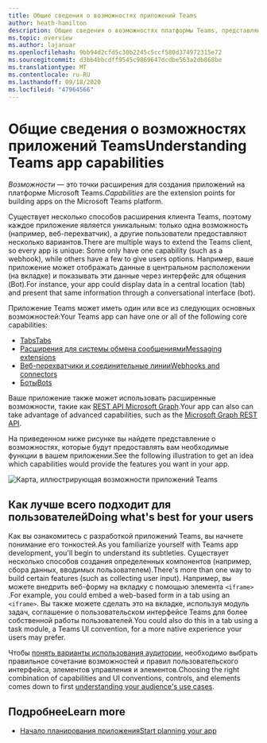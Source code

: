 ```yaml
---
title: Общие сведения о возможностях приложений Teams
author: heath-hamilton
description: Общие сведения о возможностях платформы Teams, представляющих собой точки расширения для создания приложений Teams.
ms.topic: overview
ms.author: lajanuar
ms.openlocfilehash: 9bb94d2cfd5c30b2245c5ccf580d374972315e72
ms.sourcegitcommit: d3bb4bbcdff9545c9869647dcdbe563a2db868be
ms.translationtype: MT
ms.contentlocale: ru-RU
ms.lasthandoff: 09/18/2020
ms.locfileid: "47964566"
---
```

# <a name="understanding-teams-app-capabilities"></a><span data-ttu-id="24846-103">Общие сведения о возможностях приложений Teams</span><span class="sxs-lookup"><span data-stu-id="24846-103">Understanding Teams app capabilities</span></span>

<span data-ttu-id="24846-104">*Возможности* — это точки расширения для создания приложений на платформе Microsoft Teams.</span><span class="sxs-lookup"><span data-stu-id="24846-104">*Capabilities* are the extension points for building apps on the Microsoft Teams platform.</span></span>

<span data-ttu-id="24846-105">Существует несколько способов расширения клиента Teams, поэтому каждое приложение является уникальным: только одна возможность (например, веб-перехватчик), а другие пользователи предоставляют несколько вариантов.</span><span class="sxs-lookup"><span data-stu-id="24846-105">There are multiple ways to extend the Teams client, so every app is unique: Some only have one capability (such as a webhook), while others have a few to give users options.</span></span> <span data-ttu-id="24846-106">Например, ваше приложение может отображать данные в центральном расположении (на вкладке) и показывать эти данные через интерфейс для общения (Bot).</span><span class="sxs-lookup"><span data-stu-id="24846-106">For instance, your app could display data in a central location (tab) and present that same information through a conversational interface (bot).</span></span>

<span data-ttu-id="24846-107">Приложение Teams может иметь один или все из следующих основных возможностей:</span><span class="sxs-lookup"><span data-stu-id="24846-107">Your Teams app can have one or all of the following core capabilities:</span></span>

* [<span data-ttu-id="24846-108">Tabs</span><span class="sxs-lookup"><span data-stu-id="24846-108">Tabs</span></span>](../tabs/what-are-tabs.md)
* [<span data-ttu-id="24846-109">Расширения для системы обмена сообщениями</span><span class="sxs-lookup"><span data-stu-id="24846-109">Messaging extensions</span></span>](../messaging-extensions/what-are-messaging-extensions.md)
* [<span data-ttu-id="24846-110">Веб-перехватчики и соединительные линии</span><span class="sxs-lookup"><span data-stu-id="24846-110">Webhooks and connectors</span></span>](../webhooks-and-connectors/what-are-webhooks-and-connectors.md)
* [<span data-ttu-id="24846-111">Боты</span><span class="sxs-lookup"><span data-stu-id="24846-111">Bots</span></span>](../bots/what-are-bots.md)

<span data-ttu-id="24846-112">Ваше приложение также может использовать расширенные возможности, такие как [REST API Microsoft Graph](../graph-api/rsc/resource-specific-consent.md).</span><span class="sxs-lookup"><span data-stu-id="24846-112">Your app can also can take advantage of advanced capabilities, such as the [Microsoft Graph REST API](../graph-api/rsc/resource-specific-consent.md).</span></span>

<span data-ttu-id="24846-113">На приведенном ниже рисунке вы найдете представление о возможностях, которые будут предоставлять вам необходимые функции в вашем приложении.</span><span class="sxs-lookup"><span data-stu-id="24846-113">See the following illustration to get an idea which capabilities would provide the features you want in your app.</span></span>

![Карта, иллюстрирующая возможности приложений Teams](doc-links/images/capabilities-overview.png)

## <a name="doing-whats-best-for-your-users"></a><span data-ttu-id="24846-115">Как лучше всего подходит для пользователей</span><span class="sxs-lookup"><span data-stu-id="24846-115">Doing what's best for your users</span></span>

<span data-ttu-id="24846-116">Как вы ознакомитесь с разработкой приложений Teams, вы начнете понимание его тонкостей.</span><span class="sxs-lookup"><span data-stu-id="24846-116">As you familiarize yourself with Teams app development, you'll begin to understand its subtleties.</span></span> <span data-ttu-id="24846-117">Существует несколько способов создания определенных компонентов (например, сбора данных, вводимых пользователем).</span><span class="sxs-lookup"><span data-stu-id="24846-117">There's more than one way to build certain features (such as collecting user input).</span></span> <span data-ttu-id="24846-118">Например, вы можете внедрить веб-форму на вкладку с помощью элемента `<iframe>` .</span><span class="sxs-lookup"><span data-stu-id="24846-118">For example, you could embed a web-based form in a tab using an `<iframe>`.</span></span> <span data-ttu-id="24846-119">Вы также можете сделать это на вкладке, используя модуль задач, соглашение о пользовательском интерфейсе Teams для более собственной работы пользователей.</span><span class="sxs-lookup"><span data-stu-id="24846-119">You could also do this in a tab using a task module, a Teams UI convention, for a more native experience your users may prefer.</span></span>

<span data-ttu-id="24846-120">Чтобы [понять варианты использования аудитории](../concepts/design/understand-use-cases.md), необходимо выбрать правильное сочетание возможностей и правил пользовательского интерфейса, элементов управления и элементов.</span><span class="sxs-lookup"><span data-stu-id="24846-120">Choosing the right combination of capabilities and UI conventions, controls, and elements comes down to first [understanding your audience's use cases](../concepts/design/understand-use-cases.md).</span></span>

## <a name="learn-more"></a><span data-ttu-id="24846-121">Подробнее</span><span class="sxs-lookup"><span data-stu-id="24846-121">Learn more</span></span>

* [<span data-ttu-id="24846-122">Начало планирования приложения</span><span class="sxs-lookup"><span data-stu-id="24846-122">Start planning your app</span></span>](../concepts/extensibility-points.md)

